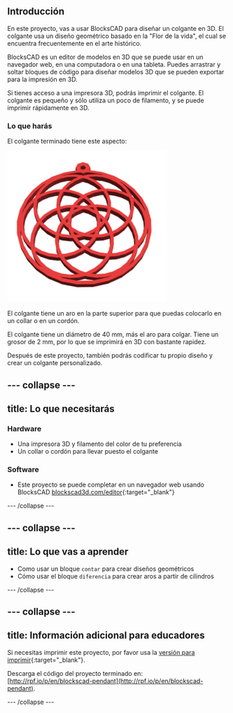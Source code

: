 ## Introducción

En este proyecto, vas a usar BlocksCAD para diseñar un colgante en 3D. El colgante usa un diseño geométrico basado en la "Flor de la vida", el cual se encuentra frecuentemente en el arte histórico.

BlocksCAD es un editor de modelos en 3D que se puede usar en un navegador web, en una computadora o en una tableta. Puedes arrastrar y soltar bloques de código para diseñar modelos 3D que se pueden exportar para la impresión en 3D.

Si tienes acceso a una impresora 3D, podrás imprimir el colgante. El colgante es pequeño y sólo utiliza un poco de filamento, y se puede imprimir rápidamente en 3D.

### Lo que harás

El colgante terminado tiene este aspecto:

![captura de pantalla](images/pendant-finished.png)

El colgante tiene un aro en la parte superior para que puedas colocarlo en un collar o en un cordón.

El colgante tiene un diámetro de 40 mm, más el aro para colgar. Tiene un grosor de 2 mm, por lo que se imprimirá en 3D con bastante rapidez.

Después de este proyecto, también podrás codificar tu propio diseño y crear un colgante personalizado.

--- collapse ---
---
title: Lo que necesitarás
---

### Hardware

+ Una impresora 3D y filamento del color de tu preferencia
+ Un collar o cordón para llevar puesto el colgante

### Software

+ Este proyecto se puede completar en un navegador web usando BlocksCAD [blockscad3d.com/editor](https://www.blockscad3d.com/editor){:target="_blank"}

--- /collapse ---

--- collapse ---
---
title: Lo que vas a aprender
---

+ Como usar un bloque `contar` para crear diseños geométricos
+ Cómo usar el bloque `diferencia` para crear aros a partir de cilindros

--- /collapse ---

--- collapse ---
---
title: Información adicional para educadores
---

Si necesitas imprimir este proyecto, por favor usa la [versión para imprimir](https://projects.raspberrypi.org/en/projects/blockscad-pendant/print){:target="_blank"}.

Descarga el código del proyecto terminado en: [http://rpf.io/p/en/blockscad-pendant](http://rpf.io/p/en/blockscad-pendant).

--- /collapse ---
